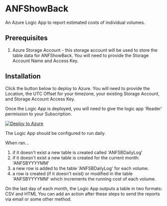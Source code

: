 # ANFShowBack

An Azure Logic App to report estimated costs of individual volumes.

## Prerequisites

1. Azure Storage Account - this storage account will be used to store the table data for ANFShowBack. You will need to provide the Storage Account Name and Access Key.

## Installation

Click the button below to deploy to Azure. You will need to provide the Location, the UTC Offset for your timezone, your existing Storage Account, and Storage Account Access Key.

Once the Logic App is deployed, you will need to give the logic app 'Reader' permission to your Subscription.

[![Deploy to Azure](https://aka.ms/deploytoazurebutton)](https://portal.azure.com/#create/Microsoft.Template/uri/https%3A%2F%2Fraw.githubusercontent.com%2FANFTechTeam%2FANFShowBack%2Fmaster%2Fanfshowback.json)

The Logic App should be configured to run daily.

When ran...

 1. if it doesn't exist a new table is created called 'ANFSBDailyLog'
 2. if it doesn't exist a new table is created for the current month: 'ANFSBYYYYMM'
 3. a new row is added to the table 'ANFSBDailyLog' for each volume.
 4. a row is created (if it doesn't exist) or modified in the table 'ANFSBYYYYMM' which increments the running cost of each volume.

On the last day of each month, the Logic App outputs a table in two formats: CSV and HTML
You can add an action after these steps to send the reports via email or some other method.
